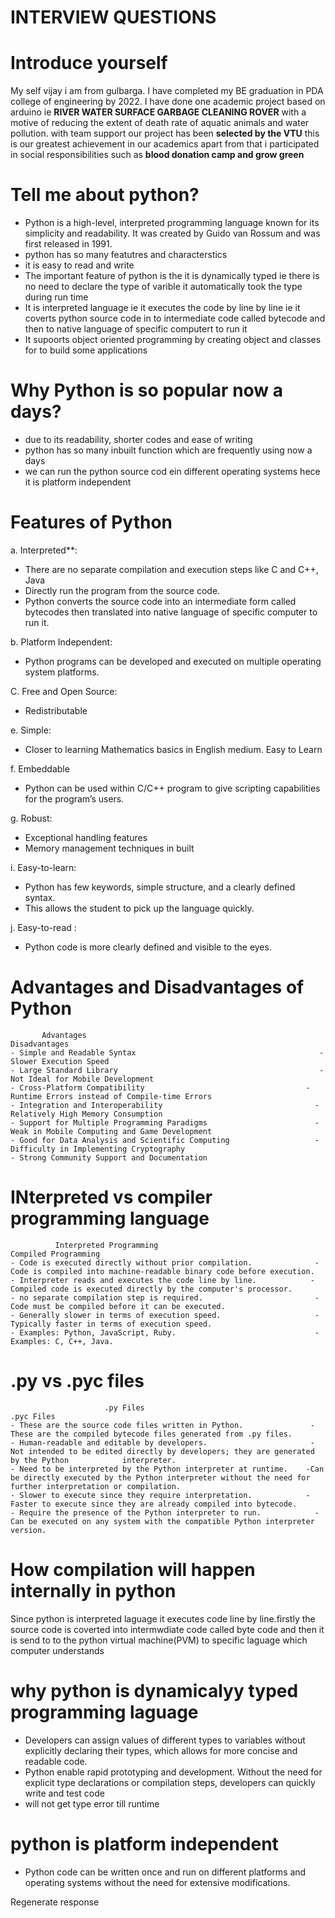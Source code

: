 # INTERVIEW QUESTIONS
# Introduce yourself
My self vijay i am from gulbarga.
I have completed my BE graduation in PDA college of engineering by 2022.
I have done one academic project based on arduino ie **RIVER WATER SURFACE GARBAGE CLEANING ROVER**  with a motive of reducing the extent of death rate of aquatic animals and water pollution.
with team support our project has been **selected by the VTU** this is our greatest achievement in our academics apart from that i participated in social responsibilities such as **blood donation camp and grow green**

# Tell me about python?
- Python is a high-level, interpreted programming language known for its simplicity and readability. It was created by Guido van Rossum and was first released in 1991.
- python has so many featutres and characterstics
- it is easy to read and write
- The important feature of python is the it is dynamically typed ie there is no need to declare the type of varible it automatically took the type during run time
- It is interpreted language ie it executes the code by line by line ie it coverts python source code in to intermediate code called bytecode and then to native language of specific computert to run it
- It supoorts object oriented programming by creating object and classes for to build some applications

# Why Python is so popular now a days?
- due to its readability, shorter codes and ease of writing
- python has so many inbuilt function which are frequently using now a days
- we can run the python source cod ein different operating systems hece it is platform independent

#  Features of Python
a. Interpreted**:                
 - There are no separate compilation and execution steps like C and C++, Java
 - Directly run the program from the source code.
 - Python converts the source code into an intermediate form called bytecodes then translated into native language of specific computer to run it.

b. Platform Independent:
 - Python programs can be developed and executed on multiple operating system platforms.
        
C. Free and Open Source:  
 - Redistributable
        
e. Simple:
 - Closer to learning Mathematics basics in English medium. Easy to Learn

f. Embeddable
 - Python can be used within C/C++ program to give scripting capabilities for the program’s users.
        
g. Robust:
 - Exceptional handling features
 - Memory management techniques in built
        
i. Easy-to-learn:
 - Python has few keywords, simple structure, and a clearly defined syntax. 
 - This allows the student to pick up the language quickly.
        
j. Easy-to-read :
 - Python code is more clearly defined and visible to the eyes.
        
# Advantages and Disadvantages of Python
```
       Advantages                                                                  	Disadvantages
- Simple and Readable Syntax	                                     - Slower Execution Speed
- Large Standard Library	                                         - Not Ideal for Mobile Development
- Cross-Platform Compatibility                                    - Runtime Errors instead of Compile-time Errors
- Integration and Interoperability                               	- Relatively High Memory Consumption
- Support for Multiple Programming Paradigms                     	- Weak in Mobile Computing and Game Development
- Good for Data Analysis and Scientific Computing                	- Difficulty in Implementing Cryptography
- Strong Community Support and Documentation 
```

# INterpreted vs compiler programming language
 ```
           Interpreted Programming                                                     	Compiled Programming
- Code is executed directly without prior compilation.	            - Code is compiled into machine-readable binary code before execution.
- Interpreter reads and executes the code line by line.            -	Compiled code is executed directly by the computer's processor.
- no separate compilation step is required.	                        - Code must be compiled before it can be executed.
- Generally slower in terms of execution speed.                     -	Typically faster in terms of execution speed.
- Examples: Python, JavaScript, Ruby.                               -	Examples: C, C++, Java.
```
# .py vs .pyc files
```
                     .py Files	                                                       .pyc Files
- These are the source code files written in Python.	           - These are the compiled bytecode files generated from .py files.
- Human-readable and editable by developers.	                   - Not intended to be edited directly by developers; they are generated by the Python            interpreter.
- Need to be interpreted by the Python interpreter at runtime.	  -Can be directly executed by the Python interpreter without the need for further interpretation or compilation.
- Slower to execute since they require interpretation.	          -Faster to execute since they are already compiled into bytecode.
- Require the presence of the Python interpreter to run.	        - Can be executed on any system with the compatible Python interpreter version.
```
# How compilation will happen internally in python
Since python is interpreted laguage it executes code line by line.firstly the source code is coverted into intermwdiate code called byte code and then it is send to to the python virtual machine(PVM) to specific laguage which computer understands

# why python is dynamicalyy typed programming laguage
- Developers can assign values of different types to variables without explicitly declaring their types, which allows for more concise and readable code.
-  Python enable rapid prototyping and development. Without the need for explicit type declarations or compilation steps, developers can quickly write and test code
-  will not get type error till runtime

# python is platform independent
- Python code can be written once and run on different platforms and operating systems without the need for extensive modifications.






Regenerate response


